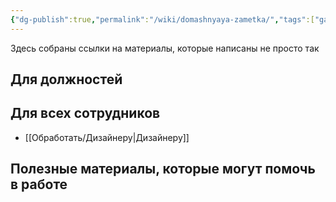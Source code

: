 ```yaml
---
{"dg-publish":true,"permalink":"/wiki/domashnyaya-zametka/","tags":["gardenEntry"]}
---
```


Здесь собраны ссылки на материалы, которые написаны не просто так

## Для должностей

## Для всех сотрудников
- [[Обработать/Дизайнеру\|Дизайнеру]]


## Полезные материалы, которые могут помочь в работе
